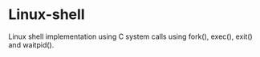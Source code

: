 # Linux-shell
Linux shell implementation using C system calls using fork(), exec(), exit() and waitpid().


